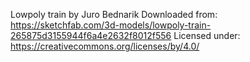 Lowpoly train by Juro Bednarik
Downloaded from: https://sketchfab.com/3d-models/lowpoly-train-265875d3155944f6a4e2632f8012f556
Licensed under: https://creativecommons.org/licenses/by/4.0/
